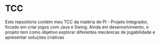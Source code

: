 # TCC
Este repositório contém meu TCC da matéria de PI - Projeto Integrador, focado em criar jogos com Java e Swing. Ainda em desenvolvimento, o projeto tem como objetivo explorar diferentes mecânicas de jogabilidade e apresentar soluções criativas
